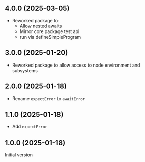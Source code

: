 ## 4.0.0 (2025-03-05)

* Reworked package to:
    * Allow nested awaits
    * Mirror core package test api
    * run via defineSimpleProgram

## 3.0.0 (2025-01-20)

* Reworked package to allow access to node environment and subsystems

## 2.0.0 (2025-01-18)

* Rename `expectError` to `awaitError`

## 1.1.0 (2025-01-18)

* Add `expectError`

## 1.0.0 (2025-01-18)

Initial version
